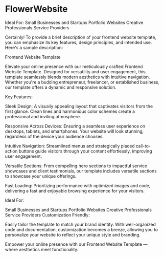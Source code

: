 # FlowerWebsite
Ideal For:  Small Businesses and Startups Portfolio Websites Creative Professionals Service Providers

Certainly! To provide a brief description of your frontend website template, you can emphasize its key features, design principles, and intended use. Here's a sample description:

Frontend Website Template

Elevate your online presence with our meticulously crafted Frontend Website Template. Designed for versatility and user engagement, this template seamlessly blends modern aesthetics with intuitive navigation. Whether you're a budding entrepreneur, freelancer, or established business, our template offers a dynamic and responsive solution.

Key Features:

Sleek Design: A visually appealing layout that captivates visitors from the first glance. Clean lines and harmonious color schemes create a professional and inviting atmosphere.

Responsive Across Devices: Ensuring a seamless user experience on desktops, tablets, and smartphones. Your website will look stunning, regardless of the device your audience chooses.

Intuitive Navigation: Streamlined menus and strategically placed call-to-action buttons guide visitors through your content effortlessly, improving user engagement.

Versatile Sections: From compelling hero sections to impactful service showcases and client testimonials, our template includes versatile sections to showcase your unique offerings.

Fast Loading: Prioritizing performance with optimized images and code, delivering a fast and enjoyable browsing experience for your visitors.

Ideal For:

Small Businesses and Startups
Portfolio Websites
Creative Professionals
Service Providers
Customization Friendly:

Easily tailor the template to match your brand identity. With well-organized code and documentation, customization becomes a breeze, allowing you to personalize your website to reflect your unique style and branding.

Empower your online presence with our Frontend Website Template — where aesthetics meet functionality.
